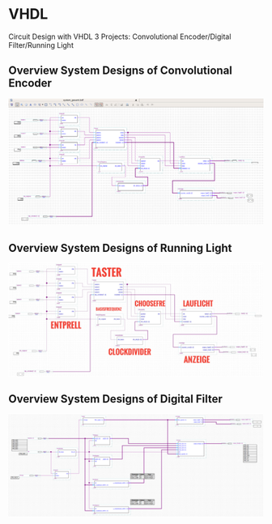 # VHDL
Circuit Design with VHDL
3 Projects: Convolutional Encoder/Digital Filter/Running Light

## Overview System Designs of Convolutional Encoder
![](images/gesamt_schaltung.png)
## Overview System Designs of Running Light
![](images/gesamt_schaltung.jpg)
## Overview System Designs of Digital Filter
![](images/%20gesamt_schaltungmitentprell.png)

